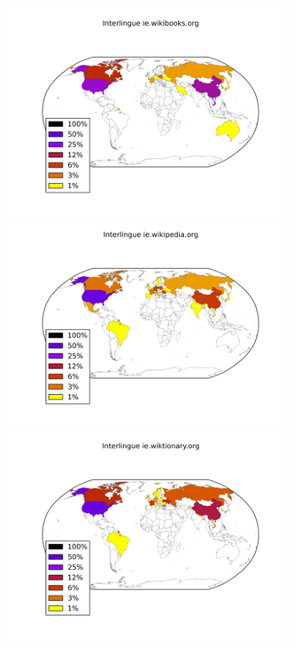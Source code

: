 ![](/images/Interlingue-ie.wikibooks.org.png)
![](/images/Interlingue-ie.wikipedia.org.png)
![](/images/Interlingue-ie.wiktionary.org.png)
